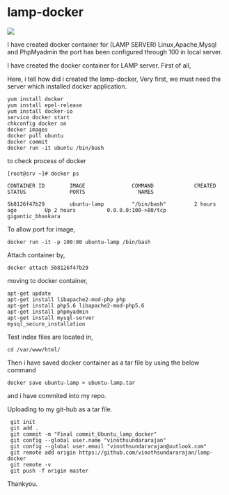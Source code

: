  
   #    lamp-docker
   
   


![](https://www.docker.com/sites/default/files/Docker_Supply-chain-V1.5-01.png)

I have created docker container for (LAMP SERVER) Linux,Apache,Mysql and PhpMyadmin the port has been configured through 100 in local server.


I have created the docker container for LAMP server.
First of all, 

Here, i tell how did i created the lamp-docker,
Very first, we must need the server which installed docker application.

    yum install docker
    yum install epel-release
    yum install docker-io
    service docker start
    chkconfig docker on
    docker images
    docker pull ubuntu
    docker commit 
    docker run -it ubuntu /bin/bash

to check process of docker

    [root@srv ~]# docker ps

    CONTAINER ID        IMAGE               COMMAND             CREATED             STATUS              PORTS                 NAMES
    
    5b8126f47b29        ubuntu-lamp         "/bin/bash"         2 hours ago         Up 2 hours          0.0.0.0:100->80/tcp   gigantic_bhaskara

To allow port for image,

    docker run -it -p 100:80 ubuntu-lamp /bin/bash

Attach container by,

    docker attach 5b8126f47b29

moving to docker container,


    apt-get update
    apt-get install libapache2-mod-php php
    apt-get install php5.6 libapache2-mod-php5.6
    apt-get install phpmyadmin
    apt-get install mysql-server
    mysql_secure_installation

Test index files are located in,

    cd /var/www/html/

Then i have saved docker container as a tar file by using the below command

    docker save ubuntu-lamp > ubuntu-lamp.tar

and i have commited into my repo.

Uploading to my git-hub as a tar file.


     git init
     git add .
     git commit -m "Final commit_Ubuntu_lamp_docker"
     git config --global user.name "vinothsundararajan"
     git config --global user.email "vinothsundararajan@outlook.com"
     git remote add origin https://github.com/vinothsundararajan/lamp-docker
     git remote -v
     git push -f origin master


Thankyou.

